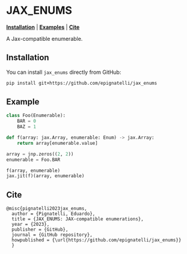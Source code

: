 # JAX_ENUMS

**[Installation](#installation)** | **[Examples](#example)** | **[Cite](#cite)**

A Jax-compatible enumerable.



## Installation
You can install `jax_enums` directly from GitHub:

```sh
pip install git+https://github.com/epignatelli/jax_enums
```

## Example
```python
class Foo(Enumerable):
    BAR = 0
    BAZ = 1

def f(array: jax.Array, enumerable: Enum) -> jax.Array:
    return array[enumerable.value]

array = jnp.zeros((2, 2))
enumerable = Foo.BAR

f(array, enumerable)
jax.jit(f)(array, enumerable)
```

## Cite
```
@misc{pignatelli2023jax_enums,
  author = {Pignatelli, Eduardo},
  title = {JAX_ENUMS: JAX-compatible enumerations},
  year = {2023},
  publisher = {GitHub},
  journal = {GitHub repository},
  howpublished = {\url{https://github.com/epignatelli/jax_enums}}
  }
```
